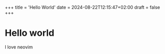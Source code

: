 +++
title = 'Hello World'
date = 2024-08-22T12:15:47+02:00
draft = false
+++

# Hello world

I love neovim
